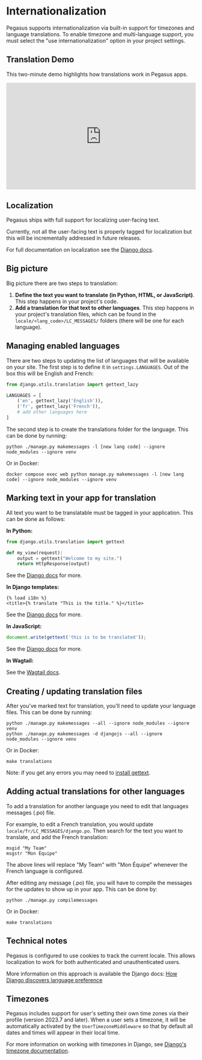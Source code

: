 # Internationalization

Pegasus supports internationalization via built-in support for timezones and language translations.
To enable timezone and multi-language support, you must select the "use internationalization" option
in your project settings.

## Translation Demo

This two-minute demo highlights how translations work in Pegasus apps.

<div style="position: relative; padding-bottom: 56.25%; height: 0; overflow: hidden; max-width: 100%; height: auto; margin-bottom: 1em;">
    <iframe src="https://www.youtube.com/embed/MhxKdkUFUj8" frameborder="0" allowfullscreen style="position: absolute; top: 0; left: 0; width: 100%; height: 100%;"></iframe>
</div>

## Localization

Pegasus ships with full support for localizing user-facing text.

Currently, not all the user-facing text is properly tagged for localization but this will be incrementally addressed
in future releases.

For full documentation on localization see the [Django docs](https://docs.djangoproject.com/en/4.1/topics/i18n/).

## Big picture

Big picture there are two steps to translation:

1. **Define the text you want to translate (in Python, HTML, or JavaScript)**. This step happens in your project's code.
2. **Add a translation for that text to other languages**. This step happens in your project's translation files, 
   which can be found in the `locale/<lang_code>/LC_MESSAGES/` folders (there will be one for each language).

## Managing enabled languages

There are two steps to updating the list of languages that will be available on your site.
The first step is to define it in `settings.LANGUAGES`.
Out of the box this will be English and French:

```python
from django.utils.translation import gettext_lazy

LANGUAGES = [
    ('en', gettext_lazy('English')),
    ('fr', gettext_lazy('French')),
    # add other languages here
]
```

The second step is to create the translations folder for the language.
This can be done by running:

```shell
python ./manage.py makemessages -l [new lang code] --ignore node_modules --ignore venv
```

Or in Docker:


```shell
docker compose exec web python manage.py makemessages -l [new lang code] --ignore node_modules --ignore venv
```

## Marking text in your app for translation

All text you want to be translatable must be tagged in your application. This can be done as follows:

**In Python:**
```python
from django.utils.translation import gettext

def my_view(request):
    output = gettext("Welcome to my site.")
    return HttpResponse(output)
```

See the [Django docs](https://docs.djangoproject.com/en/4.0/topics/i18n/translation/#internationalization-in-python-code) for more.

**In Django templates:**
```django
{% load i18n %}
<title>{% translate "This is the title." %}</title>
```

See the [Django docs](https://docs.djangoproject.com/en/4.0/topics/i18n/translation/#internationalization-in-template-code) for more.

**In JavaScript:**
```javascript
document.write(gettext('this is to be translated'));
```

See the [Django docs](https://docs.djangoproject.com/en/4.0/topics/i18n/translation/#internationalization-in-javascript-code) for more.

**In Wagtail:**

See the [Wagtail docs](wagtail.md#internationalization).

## Creating / updating translation files

After you've marked text for translation, you'll need to update your language files.
This can be done by running:

```shell
python ./manage.py makemessages --all --ignore node_modules --ignore venv
python ./manage.py makemessages -d djangojs --all --ignore node_modules --ignore venv
```

Or in Docker:

```
make translations
```

Note: if you get any errors you may need to [install gettext](https://stackoverflow.com/q/35101850/8207).

## Adding actual translations for other languages

To add a translation for another language you need to edit that languages messages (.po) file.

For example, to edit a French translation, you would update
`locale/fr/LC_MESSAGES/django.po`.
Then search for the text you want to translate, and add the French translation:

```
msgid "My Team"
msgstr "Mon Équipe"
```

The above lines will replace "My Team" with "Mon Équipe" whenever the French language is configured.

After editing any message (.po) file, you will have to compile the messages for the updates to show up in your app.
This can be done by:

```shell
python ./manage.py compilemessages
```

Or in Docker:

```
make translations
```

## Technical notes

Pegasus is configured to use cookies to track the current locale.
This allows localization to work for both authenticated and unauthenticated users.

More information on this approach is available the Django docs: [How Django discovers language preference][1]

[1]: https://docs.djangoproject.com/en/4.2/topics/i18n/translation/#how-django-discovers-language-preference

## Timezones

Pegasus includes support for user's setting their own time zones via their profile (version 2023.7 and later).
When a user sets a timezone, it will be automatically activated by the `UserTimezoneMiddleware` so that
by default all dates and times will appear in their local time.

For more information on working with timezones in Django, see [Django's timezone documentation][2].

[2]: https://docs.djangoproject.com/en/4.2/topics/i18n/timezones/
